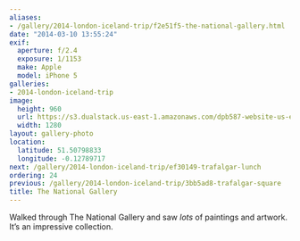 ```yaml
---
aliases:
- /gallery/2014-london-iceland-trip/f2e51f5-the-national-gallery.html
date: "2014-03-10 13:55:24"
exif:
  aperture: f/2.4
  exposure: 1/1153
  make: Apple
  model: iPhone 5
galleries:
- 2014-london-iceland-trip
image:
  height: 960
  url: https://s3.dualstack.us-east-1.amazonaws.com/dpb587-website-us-east-1/asset/gallery/2014-london-iceland-trip/f2e51f5-the-national-gallery~1280.jpg
  width: 1280
layout: gallery-photo
location:
  latitude: 51.50798833
  longitude: -0.12789717
next: /gallery/2014-london-iceland-trip/ef30149-trafalgar-lunch
ordering: 24
previous: /gallery/2014-london-iceland-trip/3bb5ad8-trafalgar-square
title: The National Gallery
---
```


Walked through The National Gallery and saw *lots* of paintings and artwork. It’s an impressive collection.
